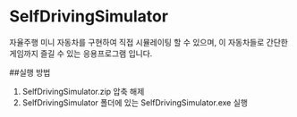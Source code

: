 # SelfDrivingSimulator
자율주행 미니 자동차를 구현하여 직접 시뮬레이팅 할 수 있으며, 이 자동차들로 간단한 게임까지 즐길 수 있는 응용프로그램 입니다.


##실행 방법
1. SelfDrivingSimulator.zip 압축 해제
2. SelfDrivingSimulator 폴더에 있는 SelfDrivingSimulator.exe 실행
